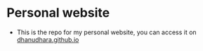 # Personal website
- This is the repo for my personal website, you can access it on [dhanudhara.github.io](https://dhanudhara.github.io)
